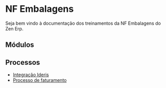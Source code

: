# NF Embalagens

Seja bem vindo à documentação dos treinamentos da NF Embalagens do Zen Erp.

## Módulos

## Processos

* [Integração Ideris](ideris)
* [Processo de faturamento](faturamento)